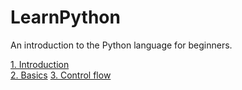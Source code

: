 # LearnPython
An introduction to the Python language for beginners.

[1. Introduction](https://github.com/astan3/LearnPython/blob/master/1.Introduction/Introduction.md)  
[2. Basics](https://github.com/astan3/LearnPython/blob/master/2.Basics/Basics.md)
[3. Control flow](https://github.com/astan3/LearnPython/blob/master/3.Control_flow/Control_Flow.md)
